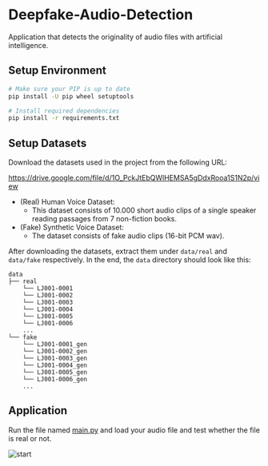 # Deepfake-Audio-Detection

Application that detects the originality of audio files with artificial intelligence.

## Setup Environment

```bash
# Make sure your PIP is up to date
pip install -U pip wheel setuptools

# Install required dependencies
pip install -r requirements.txt
```

## Setup Datasets

Download the datasets used in the project from the following URL:

https://drive.google.com/file/d/1O_PckJtEbQWlHEMSA5gDdxRooa1S1N2p/view

-   (Real) Human Voice Dataset:
    -   This dataset consists of 10.000 short audio clips of a single speaker reading passages from 7 non-fiction books.
-   (Fake) Synthetic Voice Dataset: 
    -   The dataset consists of fake audio clips (16-bit PCM wav).

After downloading the datasets, extract them under `data/real` and `data/fake` respectively. In the end, the `data` directory should look like this:

```
data
├── real
    └── LJ001-0001
    └── LJ001-0002
    └── LJ001-0003
    └── LJ001-0004
    └── LJ001-0005
    └── LJ001-0006
    ...
└── fake
    └── LJ001-0001_gen
    └── LJ001-0002_gen
    └── LJ001-0003_gen
    └── LJ001-0004_gen
    └── LJ001-0005_gen
    └── LJ001-0006_gen
    ...
```

## Application

Run the file named [main.py](main.py) and load your audio file and test whether the file is real or not.

![start](https://github.com/onurkya7/AudioDeepFakeDetection/assets/100594545/caec9967-ccea-4e52-b550-76755a0c0305)


